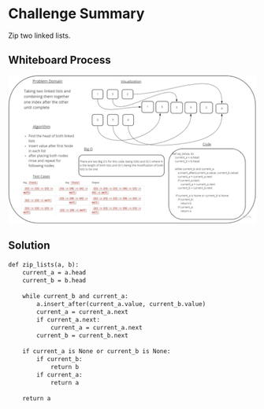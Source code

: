 # Challenge Summary
Zip two linked lists.
## Whiteboard Process
![White Board](CodeChallenge8.jpg)

## Solution
    def zip_lists(a, b):
        current_a = a.head
        current_b = b.head

        while current_b and current_a:
            a.insert_after(current_a.value, current_b.value)
            current_a = current_a.next
            if current_a.next:
                current_a = current_a.next
            current_b = current_b.next

        if current_a is None or current_b is None:
            if current_b:
                return b
            if current_a:
                return a

        return a
